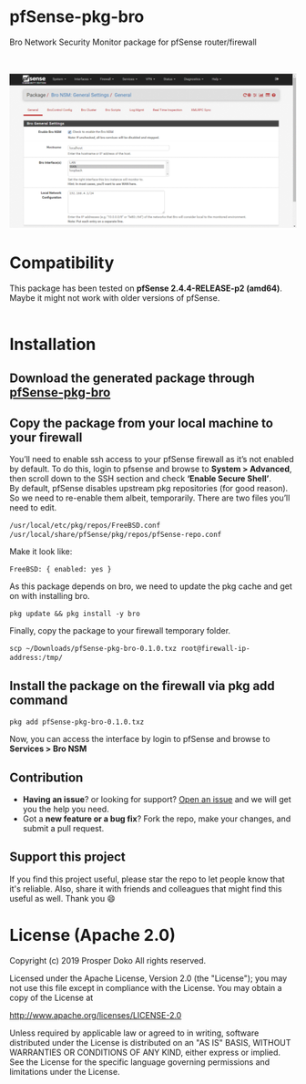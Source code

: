 # pfSense-pkg-bro

Bro Network Security Monitor package for pfSense router/firewall

<br>

![Demo](demo/bro-pfSense.gif)

# Compatibility
This package has been tested on **pfSense 2.4.4-RELEASE-p2 (amd64)**. Maybe it might not work with older versions of pfSense.
<br><br>

# Installation

## Download the generated package through [pfSense-pkg-bro](https://github.com/shadonet/pfSense-pkg-bro/raw/master/data/pfSense-pkg-bro-0.1.0.txz)

## Copy the package from your local machine to your firewall
You’ll need to enable ssh access to your pfSense firewall as it’s not enabled by default. To do this, login to pfsense and browse to **System > Advanced**, then scroll down to the SSH section and check **‘Enable Secure Shell’**.
<br>
By default, pfSense disables upstream pkg repositories (for good reason). So we need to re-enable them albeit, temporarily. There are two files you’ll need to edit.

```shell
/usr/local/etc/pkg/repos/FreeBSD.conf
/usr/local/share/pfSense/pkg/repos/pfSense-repo.conf
```
Make it look like:

```shell
FreeBSD: { enabled: yes }
```
As this package depends on bro, we need to update the pkg cache and get on with installing bro.

```shell
pkg update && pkg install -y bro
```

Finally, copy the package to your firewall temporary folder.

```shell
scp ~/Downloads/pfSense-pkg-bro-0.1.0.txz root@firewall-ip-address:/tmp/
```
## Install the package on the firewall via pkg add command
```shell
pkg add pfSense-pkg-bro-0.1.0.txz
```
Now, you can access the interface by login to pfSense and browse to **Services > Bro NSM**

## Contribution
- **Having an issue**? or looking for support? [Open an issue](https://github.com/shadonet/pfSense-pkg-bro/issues/new) and we will get you the help you need.
- Got a **new feature or a bug fix**? Fork the repo, make your changes, and submit a pull request.

## Support this project
If you find this project useful, please star the repo to let people know that it's reliable. Also, share it with friends and colleagues that might find this useful as well. Thank you :smile:

# License (Apache 2.0)

 Copyright (c) 2019 Prosper Doko
 All rights reserved.

 Licensed under the Apache License, Version 2.0 (the "License");
 you may not use this file except in compliance with the License.
 You may obtain a copy of the License at

 http://www.apache.org/licenses/LICENSE-2.0

 Unless required by applicable law or agreed to in writing, software
 distributed under the License is distributed on an "AS IS" BASIS,
 WITHOUT WARRANTIES OR CONDITIONS OF ANY KIND, either express or implied.
 See the License for the specific language governing permissions and
 limitations under the License.
